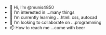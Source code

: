 - 👋 Hi, I’m @munis4850
- 👀 I’m interested in ...many things
- 🌱 I’m currently learning ...html. css, autocad
- 💞️ I’m looking to collaborate on ...programming
- 📫 How to reach me ...come with beer

<!---
munis4850/munis4850 is a ✨ special ✨ repository because its `README.md` (this file) appears on your GitHub profile.
You can click the Preview link to take a look at your changes.
--->
